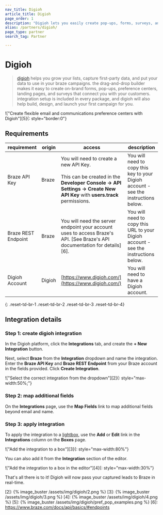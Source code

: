 ```yaml
---
nav_title: Digioh
article_title: Digioh
page_order: 1
description: "Digioh lets you easily create pop-ups, forms, surveys, and communication preference centers that drive real engagement through your Braze campaigns."
alias: /partners/digioh/
page_type: partner
search_tag: Partner

---
```


# Digioh

> [digioh](https://www.digioh.com/) helps you grow your lists, capture first-party data, and put your data to use in your braze campaigns. the drag-and-drop builder makes it easy to create on-brand forms, pop-ups, preference centers, landing pages, and surveys that connect you with your customers. integration setup is included in every package, and digioh will also help build, design, and launch your first campaign for you.

!["Create flexible email and communications preference centers with Digioh"][5]{: style="border:0"}

## Requirements

| requirement | origin | access | description |
|---|---|---|---|
| Braze API Key | Braze | You will need to create a new API Key.<br><br>This can be created in the __Developer Console -> API Settings -> Create New API Key__ with __users.track__ permissions. | You will need to copy this key to your Digioh account - see the instructions below. |
| Braze REST Endpoint | Braze | You will need the server endpoint your account uses to access Braze's API. [See Braze's API documentation for details][6].  | You will need to copy this URL to your Digioh account - see the instructions below. |
| Digioh Account | Digioh | [https://www.digioh.com/](https://www.digioh.com/)  | You will need to have a Digioh account. |
{: .reset-td-br-1 .reset-td-br-2 .reset-td-br-3  .reset-td-br-4}

## Integration details

### Step 1: create digioh integration 

In the Digioh platform, click the **Integrations** tab, and create the **+ New Integration** button.

Next, select **Braze** from the **Integration** dropdown and name the integration. Enter the **Braze API Key** and **Braze REST Endpoint** from your Braze account in the fields provided. Click **Create Integration**. 

!["Select the correct integration from the dropdown"][2]{: style="max-width:50%;"}

### Step 2: map additional fields

On the **Integrations** page, use the **Map Fields** link to map additional fields beyond email and name.

### Step 3: apply integration

To apply the integration to a [lightbox](https://help.digioh.com/knowledgebase/digioh-platform-training-videos-video-series-getting-started-with-digioh/), use the **Add** or **Edit** link in the **Integrations** column on the **Boxes** page.

!["Add the integration to a box"][3]{: style="max-width:80%"}

You can also add it from the **Integration** section of the editor.

!["Add the integration to a box in the editor"][4]{: style="max-width:30%"}

That's all there is to it! Digioh will now pass your captured leads to Braze in real-time.

[2]: {% image_buster /assets/img/digioh/2.png %}
[3]: {% image_buster /assets/img/digioh/3.png %}
[4]: {% image_buster /assets/img/digioh/4.png %}
[5]: {% image_buster /assets/img/digioh/pref_pop_examples.png %}
[6]: https://www.braze.com/docs/api/basics/#endpoints